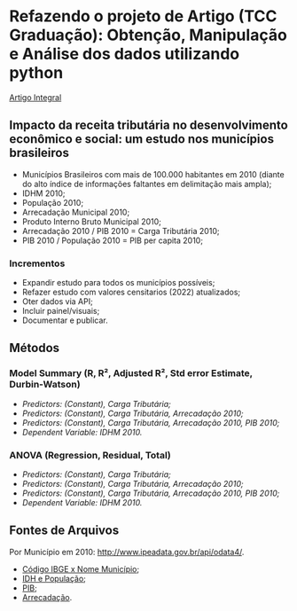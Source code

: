# Refazendo o projeto de Artigo (TCC Graduação): Obtenção, Manipulação e Análise dos dados utilizando python
[Artigo Integral](https://github.com/puffdapaz/TCC/blob/66a3e445755dc30225056ef4bb92fabd85f85d14/Impacto%20da%20receita%20tribut%C3%A1ria%20no%20desenvolvimento%20econ%C3%B4mico%20e%20social.%20um%20estudo%20nos%20munic%C3%ADpios%20brasileiros.pdf)

## Impacto da receita tributária no desenvolvimento econômico e social: um estudo nos municípios brasileiros
- Municípios Brasileiros com mais de 100.000 habitantes em 2010 (diante do alto índice de informações faltantes em delimitação mais ampla);
- IDHM 2010;
- População 2010;
- Arrecadação Municipal 2010;
- Produto Interno Bruto Municipal 2010;
- Arrecadação 2010 / PIB 2010 = Carga Tributária 2010;
- PIB 2010 / População 2010 = PIB per capita 2010;

### Incrementos
- Expandir estudo para todos os municípios possíveis;
- Refazer estudo com valores censitarios (2022) atualizados;
- Oter dados via API;
- Incluir painel/visuais;
- Documentar e publicar.

## Métodos
### Model Summary (R, R², Adjusted R², Std error Estimate, Durbin-Watson)
- *Predictors: (Constant), Carga Tributária;*
- *Predictors: (Constant), Carga Tributária, Arrecadação 2010;*
- *Predictors: (Constant), Carga Tributária, Arrecadação 2010, PIB 2010;*
- *Dependent Variable: IDHM 2010.*
### ANOVA (Regression, Residual, Total)
- *Predictors: (Constant), Carga Tributária;*
- *Predictors: (Constant), Carga Tributária, Arrecadação 2010;*
- *Predictors: (Constant), Carga Tributária, Arrecadação 2010, PIB 2010;*
- *Dependent Variable: IDHM 2010.*

## Fontes de Arquivos
Por Município em 2010: http://www.ipeadata.gov.br/api/odata4/.
- [Código IBGE x Nome Município](https://geoftp.ibge.gov.br/organizacao_do_territorio/estrutura_territorial/divisao_territorial/2022/DTB_2022.zip);
- [IDH e População](https://basedosdados.org/dataset/cbfc7253-089b-44e2-8825-755e1419efc8?table=ec5fb3d1-fa98-4ab3-8a02-4b9950048a83);
- [PIB]();
- [Arrecadação]().